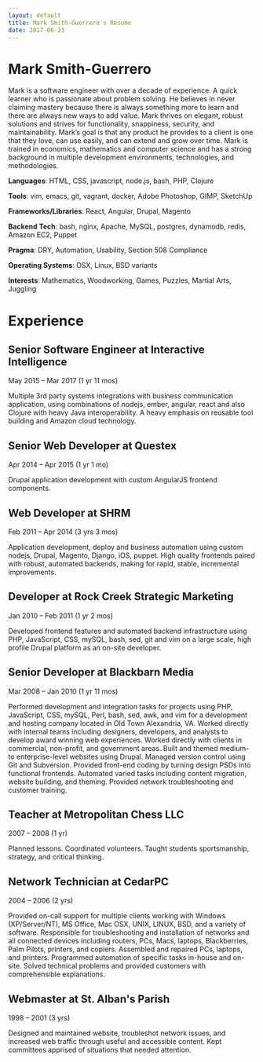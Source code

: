 ```yaml
---
layout: default
title: Mark Smith-Guerrero's Resume
date: 2017-06-23
---
```


# Mark Smith-Guerrero

Mark is a software engineer with over a decade of experience. A quick learner who is passionate about problem solving. He believes in never claiming mastery because there is always something more to learn and there are always new ways to add value. Mark thrives on elegant, robust solutions and strives for functionality, snappiness, security, and maintainability. Mark’s goal is that any product he provides to a client is one that they love, can use easily, and can extend and grow over time. Mark is trained in economics, mathematics and computer science and has a strong background in multiple development environments, technologies, and methodologies.

**Languages**: HTML, CSS, javascript, node.js, bash, PHP, Clojure

**Tools**: vim, emacs, git, vagrant, docker, Adobe Photoshop, GIMP, SketchUp

**Frameworks/Libraries**: React, Angular, Drupal, Magento

**Backend Tech**: bash, nginx, Apache, MySQL, postgres, dynamodb, redis, Amazon EC2, Puppet

**Pragma**: DRY, Automation, Usability, Section 508 Compliance

**Operating Systems**: OSX, Linux, BSD variants

**Interests**: Mathematics, Woodworking, Games, Puzzles, Martial Arts, Juggling

# Experience

## Senior Software Engineer at Interactive Intelligence

May 2015 – Mar 2017 (1 yr 11 mos)

Multiple 3rd party systems integrations with business communication application, using combinations of nodejs, ember, angular, react and also Clojure with heavy Java interoperability. A heavy emphasis on reusable tool building and Amazon cloud technology.

## Senior Web Developer at Questex

Apr 2014 – Apr 2015 (1 yr 1 mo)

Drupal application development with custom AngularJS frontend components.

## Web Developer at SHRM

Feb 2011 – Apr 2014 (3 yrs 3 mos)

Application development, deploy and business automation using custom nodejs, Drupal, Magento, Django, iOS, puppet. High quality frontends paired with robust, automated backends, making for rapid, stable, incremental improvements.

## Developer at Rock Creek Strategic Marketing

Jan 2010 – Feb 2011 (1 yr 2 mos)

Developed frontend features and automated backend infrastructure using PHP, JavaScript, CSS, mySQL, bash, sed, git and vim on a large scale, high profile Drupal platform as an on-site developer.

## Senior Developer at Blackbarn Media

Mar 2008 – Jan 2010 (1 yr 11 mos)

Performed development and integration tasks for projects using PHP, JavaScript, CSS, mySQL, Perl, bash, sed, awk, and vim for a development and hosting company located in Old Town Alexandria, VA. Worked directly with internal teams including designers, developers, and analysts to develop award winning web experiences. Worked directly with clients in commercial, non-profit, and government areas. Built and themed medium- to enterprise-level websites using Drupal. Managed version control using Git and Subversion. Provided front-end coding by turning design PSDs into functional frontends. Automated varied tasks including content migration, website building, and theming. Provided network troubleshooting and customer training.

## Teacher at Metropolitan Chess LLC

2007 – 2008 (1 yr)

Planned lessons. Coordinated volunteers. Taught students sportsmanship, strategy, and critical thinking.

## Network Technician at CedarPC

2004 – 2006 (2 yrs)

Provided on-call support for multiple clients working with Windows (XP/Server/NT), MS Office, Mac OSX, UNIX, LINUX, BSD, and a variety of software. Responsible for troubleshooting and installation of networks and all connected devices including routers, PCs, Macs, laptops, Blackberries, Palm Pilots, printers, and copiers. Assembled and repaired PCs, laptops, and printers. Programmed automation of specific tasks in-house and on-site. Solved technical problems and provided customers with comprehensible explanations.

## Webmaster at St. Alban's Parish

1998 – 2001 (3 yrs)

Designed and maintained website, troubleshot network issues, and increased web traffic through useful and accessible content. Kept committees apprised of situations that needed attention.
